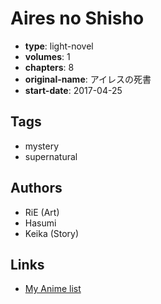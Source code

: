 # Aires no Shisho

-   **type**: light-novel
-   **volumes**: 1
-   **chapters**: 8
-   **original-name**: アイレスの死書
-   **start-date**: 2017-04-25

## Tags

-   mystery
-   supernatural

## Authors

-   RiE (Art)
-   Hasumi
-   Keika (Story)

## Links

-   [My Anime list](https://myanimelist.net/manga/105986/Aires_no_Shisho)
